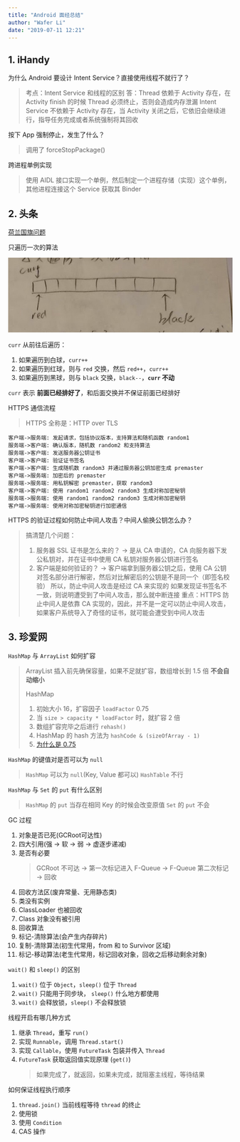 ```yaml
---
title: "Android 面经总结"
author: "Wafer Li"
date: "2019-07-11 12:21"
---
```


## 1. iHandy

为什么 Android 要设计 Intent Service？直接使用线程不就行了？

> 考点：Intent Service 和线程的区别
> 答：Thread 依赖于 Activity 存在，在 Activity finish 的时候 Thread 必须终止，否则会造成内存泄漏
> Intent Service 不依赖于 Activity 存在，当 Activity 关闭之后，它依旧会继续进行，指导任务完成或者系统强制将其回收

按下 App 强制停止，发生了什么？

> 调用了 forceStopPackage()

跨进程单例实现

> 使用 AIDL 接口实现一个单例，然后制定一个进程存储（实现）这个单例，其他进程连接这个 Service 获取其 Binder

## 2. 头条

[荷兰国旗问题](https://leetcode.com/problems/sort-colors/)

只遍历一次的算法

![荷兰国旗算法示意图](../images/android-面经总结/荷兰国旗算法示意图.png)

`curr` 从前往后遍历：

1. 如果遍历到白球，`curr++`
2. 如果遍历到红球，则与 `red` 交换，然后 `red++`，`curr++`
3. 如果遍历到黑球，则与 `black` 交换，`black--`，**`curr` 不动**

`curr` 表示 **前面已经排好了**，和后面交换并不保证前面已经排好

HTTPS 通信流程

> HTTPS 全称是：HTTP over TLS

```plantuml
客户端->服务端: 发起请求，包括协议版本，支持算法和随机函数 random1
服务端->客户端: 确认版本，随机数 random2 和支持算法
服务端->客户端: 发送服务器公钥证书
客户端->客户端: 验证证书签名
客户端->客户端: 生成随机数 random3 并通过服务器公钥加密生成 premaster
客户端->服务端: 加密后的 premaster
服务端->服务端: 用私钥解密 premaster，获取 random3
客户端->客户端: 使用 random1 random2 random3 生成对称加密秘钥
服务端->服务端: 使用 random1 random2 random3 生成对称加密秘钥
客户端->服务端: 使用对称加密秘钥进行加密通信
```


HTTPS 的验证过程如何防止中间人攻击？中间人偷换公钥怎么办？

> 搞清楚几个问题：
> 1. 服务器 SSL 证书是怎么来的？
> -> 是从 CA 申请的，CA 向服务器下发公私钥对，并在证书中使用 CA 私钥对服务器公钥进行签名
> 2. 客户端是如何验证的？
> -> 客户端拿到服务器公钥之后，使用 CA 公钥对签名部分进行解密，然后对比解密后的公钥是不是同一个（即签名校验）
> 所以，防止中间人攻击是经过 CA 来实现的
> 如果发现证书签名不一致，则说明遭受到了中间人攻击，那么就中断连接
> 重点：HTTPS 防止中间人是依靠 CA 实现的，因此，并不是一定可以防止中间人攻击，如果客户系统导入了奇怪的证书，就可能会遭受到中间人攻击

## 3. 珍爱网

`HashMap` 与 `ArrayList` 如何扩容

> ArrayList
> 插入前先确保容量，如果不足就扩容，数组增长到 1.5 倍
> **不会自动缩小**
>
> HashMap
> 1. 初始大小 16，扩容因子 `loadFactor` 0.75
> 2. 当 `size > capacity * loadFactor` 时，就扩容 2 倍
> 3. 数组扩容完毕之后进行 `rehash()`
> 4. HashMap 的 hash 方法为 `hashCode & (sizeOfArray - 1)`
> 5. [为什么是 0.75](https://wafer.li/Interview/hashmap-%E7%9A%84-loadfactor-%E4%B8%BA%E4%BB%80%E4%B9%88%E6%98%AF-0-75)

`HashMap` 的键值对是否可以为 `null`
> `HashMap` 可以为 `null`(Key, Value 都可以)
> `HashTable` 不行

`HashMap` 与 `Set` 的 `put` 有什么区别
> `HashMap` 的 `put` 当存在相同 Key 的时候会改变原值
> `Set` 的 `put` 不会

GC 过程

1. 对象是否已死(GCRoot可达性)
2. 四大引用(强 -> 软 -> 弱 -> 虚逐步递减)
3. 是否有必要
    > GCRoot 不可达 -> 第一次标记进入 F-Queue -> F-Queue 第二次标记 -> 回收
4. 回收方法区(废弃常量、无用静态类)
  1. 类没有实例
  2. ClassLoader 也被回收
  3. Class 对象没有被引用
5. 回收算法
  1. 标记-清除算法(会产生内存碎片)
  2. 复制-清除算法(初生代常用，from 和 to Survivor 区域)
  3. 标记-移动算法(老生代常用，标记回收对象，回收之后移动剩余对象)

`wait()` 和 `sleep()` 的区别

1. `wait()` 位于 `Object`，`sleep()` 位于 `Thread`
2. `wait()` 只能用于同步块， `sleep()` 什么地方都使用
3. `wait()` 会释放锁，`sleep()` 不会释放锁

线程开启有哪几种方式

1. 继承 `Thread`，重写 `run()`
2. 实现 `Runnable`，调用 `Thread.start()`
3. 实现 `Callable`，使用 `FutureTask` 包装并传入 `Thread`
4. `FutureTask` 获取返回值实现原理 (`get()`)
    > 如果完成了，就返回，如果未完成，就阻塞主线程，等待结果

如何保证线程执行顺序

1. `thread.join()` 当前线程等待 `thread` 的终止
2. 使用锁
3. 使用 `Condition`
4. CAS 操作
